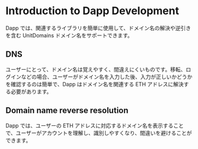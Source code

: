 # Introduction to Dapp Development

Dapp では、関連するライブラリを簡単に使用して、ドメイン名の解決や逆引きを含む UnitDomains ドメイン名をサポートできます。

## DNS

ユーザーにとって、ドメイン名は覚えやすく、間違えにくいものです。移転、ログインなどの場合、ユーザーがドメイン名を入力した後、入力が正しいかどうかを確認するのは簡単で、Dapp はドメイン名を関連する ETH アドレスに解決する必要があります。

## Domain name reverse resolution

Dapp では、ユーザーの ETH アドレスに対応するドメイン名を表示することで、ユーザーがアカウントを理解し、識別しやすくなり、間違いを避けることができます。
